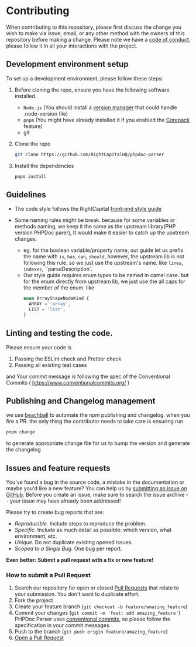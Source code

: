 # Contributing

When contributing to this repository, please first discuss the change you wish to make via issue, email, or any other method with the owners of this repository before making a change.
Please note we have a [code of conduct](CODE_OF_CONDUCT.md), please follow it in all your interactions with the project.

## Development environment setup

To set up a development environment, please follow these steps:

1. Before cloning the repo, ensure you have the following software installed.

   - `Node.js` (You should install a [version manager](https://github.com/shadowspawn/node-version-usage) that could handle .node-version file)
   - `pnpm` (You might have already installed it if you enabled the [Corepack](https://nodejs.org/api/corepack.html) feature)
   - git

2. Clone the repo

   ```sh
   git clone https://github.com/RightCapitalHQ/phpdoc-parser
   ```

3. Install the dependencies

   ```sh
   pnpm install
   ```

## Guidelines

- The code style follows the RightCapital [front-end style guide](https://github.com/RightCapitalHQ/frontend-style-guide)
- Some naming rules might be break. because for some variables or methods naming, we keep it the same as the upstream library(PHP version PHPDoc parer), It would make it easier to catch up the upstream changes.

  - eg. for the boolean variable/property name, our guide let us prefix the name with `is`, `has`, `can`, `should`, however, the upstream lib is not following this rule. so we just use the upstream's name. like `lines`, `indexes`, ``parseDescription`.
  - Our style guide requires enum types to be named in camel case. but for the enum directly from upstream lib, we just use the all caps for the member of the enum. like
    ```ts
    enum ArrayShapeNodeKind {
      ARRAY = 'array',
      LIST = 'list',
    }
    ```

## Linting and testing the code.

Please ensure your code is

1. Passing the ESLint check and Prettier check
2. Passing all existing test cases

and Your commit message is following the spec of the Conventional Commits ( https://www.conventionalcommits.org/ )

## Publishing and Changelog management

we use [beachball](https://microsoft.github.io/beachball/) to automate the npm publishing and changelog. when you fire a PR. the only thing the contributor needs to take care is ensuring run

```sh
pnpm change
```

to generate appropriate change file for us to bump the version and generate the changelog

## Issues and feature requests

You've found a bug in the source code, a mistake in the documentation or maybe you'd like a new feature? You can help us by [submitting an issue on GitHub](https://github.com/RightCapitalHQ/phpdoc-parser/issues). Before you create an issue, make sure to search the issue archive -- your issue may have already been addressed!

Please try to create bug reports that are:

- _Reproducible._ Include steps to reproduce the problem.
- _Specific._ Include as much detail as possible: which version, what environment, etc.
- _Unique._ Do not duplicate existing opened issues.
- _Scoped to a Single Bug._ One bug per report.

**Even better: Submit a pull request with a fix or new feature!**

### How to submit a Pull Request

1. Search our repository for open or closed
   [Pull Requests](https://github.com/RightCapitalHQ/phpdoc-parser/pulls)
   that relate to your submission. You don't want to duplicate effort.
2. Fork the project
3. Create your feature branch (`git checkout -b feature/amazing_feature`)
4. Commit your changes (`git commit -m 'feat: add amazing_feature'`) PHPDoc Parser uses [conventional commits](https://www.conventionalcommits.org), so please follow the specification in your commit messages.
5. Push to the branch (`git push origin feature/amazing_feature`)
6. [Open a Pull Request](https://github.com/RightCapitalHQ/phpdoc-parser/compare?expand=1)
